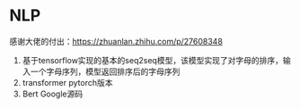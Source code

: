 # NLP

感谢大佬的付出：https://zhuanlan.zhihu.com/p/27608348

1. 基于tensorflow实现的基本的seq2seq模型，该模型实现了对字母的排序，输入一个字母序列，模型返回排序后的字母序列  
2. transformer pytorch版本  
3. Bert Google源码